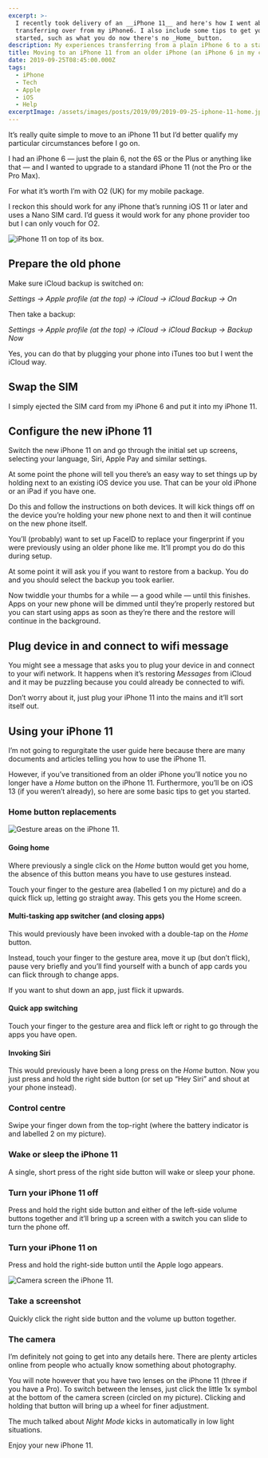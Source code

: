 ```yaml
---
excerpt: >-
  I recently took delivery of an __iPhone 11__ and here's how I went about
  transferring over from my iPhone6. I also include some tips to get you
  started, such as what you do now there's no _Home_ button.
description: My experiences transferring from a plain iPhone 6 to a standard iPhone 11.
title: Moving to an iPhone 11 from an older iPhone (an iPhone 6 in my case)
date: 2019-09-25T08:45:00.000Z
tags:
  - iPhone
  - Tech
  - Apple
  - iOS
  - Help
excerptImage: /assets/images/posts/2019/09/2019-09-25-iphone-11-home.jpg
---
```

It’s really quite simple to move to an iPhone 11 but I’d better qualify my particular circumstances before I go on.

I had an iPhone 6 — just the plain 6, not the 6S or the Plus or anything like that — and I wanted to upgrade to a standard iPhone 11 (not the Pro or the Pro Max).

For what it’s worth I’m with O2 (UK) for my mobile package.

I reckon this should work for any iPhone that’s running iOS 11 or later and uses a Nano SIM card. I’d guess it would work for any phone provider too but I can only vouch for O2.

![iPhone 11 on top of its box.](/assets/images/posts/2019/09/2019-09-25-iphone-11-on-box.jpg "@itemprop=image")

## Prepare the old phone
Make sure iCloud backup is switched on:

_Settings -\> Apple profile (at the top) -\> iCloud -\> iCloud Backup -\> On_

Then take a backup: 

_Settings -\> Apple profile (at the top) -\> iCloud -\> iCloud Backup -\> Backup Now_

Yes, you can do that by plugging your phone into iTunes too but I went the iCloud way.

## Swap the SIM
I simply ejected the SIM card from my iPhone 6 and put it into my iPhone 11.

## Configure the new iPhone 11
Switch the new iPhone 11 on and go through the initial set up screens, selecting your language, Siri, Apple Pay and similar settings.

At some point the phone will tell you there’s an easy way to set things up by holding next to an existing iOS device you use. That can be your old iPhone or an iPad if you have one.

Do this and follow the instructions on both devices. It will kick things off on the device you’re holding your new phone next to and then it will continue on the new phone itself.

You’ll (probably) want to set up FaceID to replace your fingerprint if you were previously using an older phone like me. It’ll prompt you do do this during setup.

At some point it will ask you if you want to restore from a backup. You do and you should select the backup you took earlier.

Now twiddle your thumbs for a while — a good while — until this finishes. Apps on your new phone will be dimmed until they’re properly restored but you can start using apps as soon as they’re there and the restore will continue in the background.

## Plug device in and connect to wifi message
You might see a message that asks you to plug your device in and connect to your wifi network. It happens when it’s restoring _Messages_ from iCloud and it may be puzzling because you could already be connected to wifi.

Don’t worry about it, just plug your iPhone 11 into the mains and it’ll sort itself out.

## Using your iPhone 11
I’m not going to regurgitate the user guide here because there are many documents and articles telling you how to use the iPhone 11.

However, if you’ve transitioned from an older iPhone you’ll notice you no longer have a _Home_ button on the iPhone 11. Furthermore, you’ll be on iOS 13 (if you weren’t already), so here are some basic tips to get you started.

### Home button replacements
![Gesture areas on the iPhone 11.](/assets/images/posts/2019/09/2019-09-25-iphone-11-gestures.jpg "class=s33 right|@itemprop=image")

#### Going home
Where previously a single click on the _Home_ button would get you home, the absence of this button means you have to use gestures instead.

Touch your finger to the gesture area (labelled 1 on my picture) and do a quick flick up, letting go straight away. This gets you the Home screen.

#### Multi-tasking app switcher (and closing apps)
This would previously have been invoked with a double-tap on the _Home_ button.

Instead, touch your finger to the gesture area, move it up (but don’t flick), pause very briefly and you’ll find yourself with a bunch of app cards you can flick through to change apps.

If you want to shut down an app, just flick it upwards.

#### Quick app switching
Touch your finger to the gesture area and flick left or right to go through the apps you have open.

#### Invoking Siri
This would previously have been a long press on the _Home_ button. Now you just press and hold the right side button (or set up “Hey Siri” and shout at your phone instead).

### Control centre
Swipe your finger down from the top-right (where the battery indicator is and labelled 2 on my picture).

### Wake or sleep the iPhone 11
A single, short press of the right side button will wake or sleep your phone.

### Turn your iPhone 11 off
Press and hold the right side button and either of the left-side volume buttons together and it’ll bring up a screen with a switch you can slide to turn the phone off.

### Turn your iPhone 11 on
Press and hold the right-side button until the Apple logo appears.

![Camera screen the iPhone 11.](/assets/images/posts/2019/09/2019-09-25-iphone-11-camera.jpg "class=s25 left|@itemprop=image")
### Take a screenshot
Quickly click the right side button and the volume up button together.

### The camera
I’m definitely not going to get into any details here. There are plenty articles online from people who actually know something about photography.

You will note however that you have two lenses on the iPhone 11 (three if you have a Pro). To switch between the lenses, just click the little 1x symbol at the bottom of the camera screen (circled on my picture). Clicking and holding that button will bring up a wheel for finer adjustment.

The much talked about _Night Mode_ kicks in automatically in low light situations.

Enjoy your new iPhone 11.

